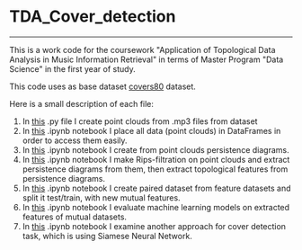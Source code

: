 # TDA_Cover_detection
---

This is a work code for the coursework "Application of Topological Data Analysis in Music Information Retrieval" 
in terms of Master Program "Data Science" in the first year of study.  

This code uses as base dataset [covers80](https://labrosa.ee.columbia.edu/projects/coversongs/covers80/) dataset.

Here is a small description of each file:
1. In [this](https://github.com/amanteur/TDA_Cover_detection/blob/main/TDA_audio_preprocessing_0.py) .py file I create point clouds from .mp3 files from dataset
2. In [this](https://github.com/amanteur/TDA_Cover_detection/blob/main/TDA_CoverDetection_1_Data.ipynb) .ipynb notebook I place all data (point clouds) in DataFrames in order to access them easily.
3.  In [this](https://github.com/amanteur/TDA_Cover_detection/blob/main/TDA_CoverDetection_3_Topological_Features.ipynb) .ipynb notebook I create from point clouds persistence diagrams.
4.  In [this](https://github.com/amanteur/TDA_Cover_detection/blob/main/TDA_CoverDetection_Topological_Features_3.ipynb) .ipynb notebook I make Rips-filtration on point clouds and extract persistence diagrams from them, then extract topological features from persistence diagrams.
5.  In [this](https://github.com/amanteur/TDA_Cover_detection/blob/main/TDA_CoverDetection_4_ML_Models_Preprocessing.ipynb) .ipynb notebook I create paired dataset from feature datasets and split it test/train, with new mutual features.
6.  In [this](https://github.com/amanteur/TDA_Cover_detection/blob/main/TDA_CoverDetection_5_ML_Models_Evaluation.ipynb) .ipynb notebook I evaluate machine learning models on extracted features of mutual datasets.
7.  In [this](https://github.com/amanteur/TDA_Cover_detection/blob/main/TDA_CoverDetection_6_Siamese_Network.ipynb) .ipynb notebook I examine another approach for cover detection task, which is using Siamese Neural Network.

